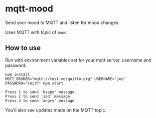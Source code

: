 # mqtt-mood

Send your mood to MQTT and listen for mood changes.

Uses MQTT with topic of `mood`.

## How to use

Run with environment variables set for your mqtt server, username and password.

    npm install
    MQTT_BROKER="mqtt://test.mosquitto.org" USERNAME="joe" PASSWORD="smith" npm start

    Press 1 to send 'happy' message
    Press 2 to send 'sad' message
    Press 3 to send 'angry' message

You'll also see updates made on the MQTT topic.
